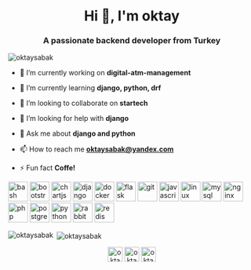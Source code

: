 <h1 align="center">Hi 👋, I'm oktay</h1>
<h3 align="center">A passionate backend developer from Turkey</h3>

<p align="left"> <img src="https://komarev.com/ghpvc/?username=oktaysabak" alt="oktaysabak" /> </p>

- 🔭 I’m currently working on **digital-atm-management**

- 🌱 I’m currently learning **django, python, drf**

- 👯 I’m looking to collaborate on **startech**

- 🤝 I’m looking for help with **django**

- 💬 Ask me about **django and python**

- 📫 How to reach me **oktaysabak@yandex.com**

- ⚡ Fun fact **Coffe!**

<p align="left"><img src="https://www.vectorlogo.zone/logos/gnu_bash/gnu_bash-icon.svg" alt="bash" width="40" height="40"/> <img src="https://devicons.github.io/devicon/devicon.git/icons/bootstrap/bootstrap-plain.svg" alt="bootstrap" width="40" height="40"/> <img src="https://www.chartjs.org/media/logo-title.svg" alt="chartjs" width="40" height="40"/> <img src="https://devicons.github.io/devicon/devicon.git/icons/django/django-original.svg" alt="django" width="40" height="40"/> <img src="https://devicons.github.io/devicon/devicon.git/icons/docker/docker-original-wordmark.svg" alt="docker" width="40" height="40"/> <img src="https://www.vectorlogo.zone/logos/pocoo_flask/pocoo_flask-icon.svg" alt="flask" width="40" height="40"/> <img src="https://www.vectorlogo.zone/logos/git-scm/git-scm-icon.svg" alt="git" width="40" height="40"/> <img src="https://devicons.github.io/devicon/devicon.git/icons/javascript/javascript-original.svg" alt="javascript" width="40" height="40"/> <img src="https://devicons.github.io/devicon/devicon.git/icons/linux/linux-original.svg" alt="linux" width="40" height="40"/> <img src="https://devicons.github.io/devicon/devicon.git/icons/mysql/mysql-original-wordmark.svg" alt="mysql" width="40" height="40"/> <img src="https://devicons.github.io/devicon/devicon.git/icons/nginx/nginx-original.svg" alt="nginx" width="40" height="40"/> <img src="https://devicons.github.io/devicon/devicon.git/icons/php/php-original.svg" alt="php" width="40" height="40"/> <img src="https://devicons.github.io/devicon/devicon.git/icons/postgresql/postgresql-original-wordmark.svg" alt="postgresql" width="40" height="40"/> <img src="https://devicons.github.io/devicon/devicon.git/icons/python/python-original.svg" alt="python" width="40" height="40"/> <img src="https://www.vectorlogo.zone/logos/rabbitmq/rabbitmq-icon.svg" alt="rabbitMQ" width="40" height="40"/> <img src="https://devicons.github.io/devicon/devicon.git/icons/redis/redis-original-wordmark.svg" alt="redis" width="40" height="40"/></p><p><img align="left" src="https://github-readme-stats.vercel.app/api/top-langs/?username=oktaysabak&layout=compact&hide=html" alt="oktaysabak" /></p>

<p>&nbsp;<img align="center" src="https://github-readme-stats.vercel.app/api?username=oktaysabak&show_icons=true" alt="oktaysabak" /></p>

<p align="center">
<a href="https://dev.to/oktaysabak" target="blank"><img align="center" src="https://cdn.jsdelivr.net/npm/simple-icons@3.0.1/icons/dev-dot-to.svg" alt="oktaysabak" height="30" width="30" /></a>
<a href="https://twitter.com/oktaysabak" target="blank"><img align="center" src="https://cdn.jsdelivr.net/npm/simple-icons@3.0.1/icons/twitter.svg" alt="oktaysabak" height="30" width="30" /></a>
<a href="https://linkedin.com/in/oktaysabak" target="blank"><img align="center" src="https://cdn.jsdelivr.net/npm/simple-icons@3.0.1/icons/linkedin.svg" alt="oktaysabak" height="30" width="30" /></a>
</p>

